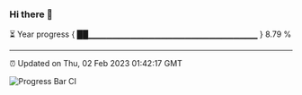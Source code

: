 ### Hi there 👋

⏳ Year progress { ██▁▁▁▁▁▁▁▁▁▁▁▁▁▁▁▁▁▁▁▁▁▁▁▁▁▁▁▁ } 8.79 %

---

⏰ Updated on Thu, 02 Feb 2023 01:42:17 GMT

![Progress Bar CI](https://github.com/ZhaoGui/ZhaoGui/workflows/Progress%20Bar%20CI/badge.svg)
